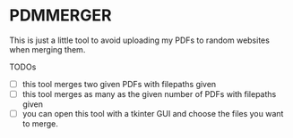 # PDMMERGER

This is just a little tool to avoid uploading my PDFs to random websites when merging them.

TODOs
- [ ] this tool merges two given PDFs with filepaths given
- [ ] this tool merges as many as the given number of PDFs with filepaths given
- [ ] you can open this tool with a tkinter GUI and choose the files you want to merge.
